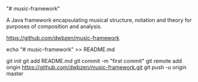 "# music-framework"

A Java framework encapsulating musical structure, notation and theory for purposes of composition and analysis.

https://github.com/dwbzen/music-framework

echo "# music-framework" >> README.md

git init
git add README.md
git commit -m "first commit"
git remote add origin https://github.com/dwbzen/music-framework.git
git push -u origin master
